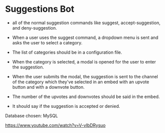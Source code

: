 # Suggestions Bot 

- all of the normal suggestion commands like suggest, accept-suggestion, and deny-suggestion.

- When a user uses the suggest command, a dropdown menu is sent and asks the user to select a category.
- The list of categories should be in a configuration file.
- When the category is selected, a modal is opened for the user to enter the suggestion.
- When the user submits the modal, the suggestion is sent to the channel of the category which they've selected in an embed with an upvote button and with a downvote button.
- The number of the upvotes and downvotes should be said in the embed.
- It should say if the suggestion is accepted or denied.

Database chosen: MySQL

https://www.youtube.com/watch?v=V-vIbDRysuo
